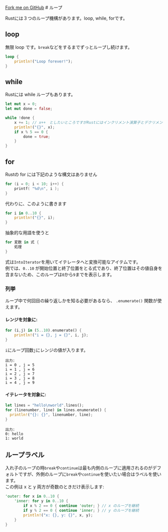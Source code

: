 <link rel="stylesheet" href="./css/reset.css">
<a class="forkme" href="https://yanokunpei.github.io/introduction_of_Rust">Fork me on GitHub</a>
# ループ

Rustには３つのループ機構があります。loop, while, forです。
## loop
無限 loop です。`break`などをするまでずっとループし続けます。
```Rust
loop {
    println!("Loop forever!");
}
```
## while
Rustには while ループもあります。
```Rust
let mut x = 0;
let mut done = false;

while !done {
    x += 1; // x++　としたいところですがRustにはインクリメント演算子とデクリメント演算子はありません！
    println!("{}", x);
    if x % 5 == 0 {
        done = true;
    }
}
```

## for
Rustの for には下記のような構文はありません
```c
for (i = 0; i < 10; i++) {
    printf( "%d\n", i );
}
```
代わりに、このように書きます
```Rust
for i in 0..10 {
    println!("{}", i);
}
```
抽象的な用語を使うと
```Rust
for 変数 in 式 {
    処理
}
```
式は`IntoIterator`を用いてイテレータへと変換可能なアイテムです。  
例では、`0..10` が開始位置と終了位置をとる式であり、終了位置はその値自身を含まないため、このループは`0`から`9`までを表示します。

### 列挙
ループ中で何回目の繰り返しかを知る必要があるなら、 `.enumerate()` 関数が使えます。
#### レンジを対象に:
```Rust
for (i,j) in (5..10).enumerate() {
    println!("i = {}, j = {}", i, j);
}
```
`i`にループ回数`j`にレンジの値が入ります。
```
出力:
i = 0 , j = 5
i = 1 , j = 6
i = 2 , j = 7
i = 3 , j = 8
i = 4 , j = 9
```
#### イテレータを対象に:
```Rust
let lines = "hello\nworld".lines();
for (linenumber, line) in lines.enumerate() {
  println!("{}: {}", linenumber, line);
}
```
```
出力:
0: hello
1: world
```
## ループラベル
入れ子のループの時`break`や`continue`は最も内側のループに適用されるのがデフォルトですが、外側のループに`break`や`continue`を使いたい場合はラベルを使います。  
この例は x と y 両方が奇数のときだけ表示します:
```Rust
'outer: for x in 0..10 {
    'inner: for y in 0..10 {
        if x % 2 == 0 { continue 'outer; } // x のループを継続
        if y % 2 == 0 { continue 'inner; } // y のループを継続
        println!("x: {}, y: {}", x, y);
    }
}
```
